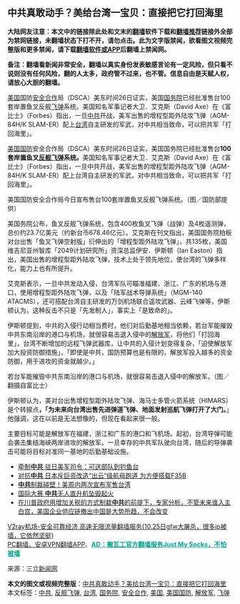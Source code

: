  <h2>中共真敢动手？美给台湾一宝贝：直接把它打回海里</h2> <p class="notice"><b>大陆网友注意：本文中的链接除此处和文末的<a href="https://github.com/bannedbook/fanqiang" >翻墙</a>软件下载和<a href="https://github.com/killgcd/justmysocks/blob/master/README.md">翻墙推荐</a>链接外全部为禁网链接，未翻墙状态下打不开，请勿点击。此为文字版禁闻，欲看图文视频完整版和更多禁闻，请下载<a href="https://github.com/bannedbook/fanqiang">翻墙软件或APP</a>后翻墙上禁闻网。</p><p>备注：翻墙看新闻非常安全，翻墙以真实身份发表敏感言论有一定风险，但只看不说则没有任何风险，翻的人太多，政府管不过来，也不管。信息自由是天赋人权，请放心大胆的翻墙。</b></p>  <div class="entry"> <p id="summary"><a href="https://www.bannedbook.org/bnews/tag/%e7%be%8e%e5%9b%bd/" class="st_tag internal_tag" rel="tag" title="标签 美国 下的日志">美国</a>国防<a href="https://www.bannedbook.org/bnews/tag/%E5%AE%89%E5%85%A8%E5%90%88%E4%BD%9C/" class="st_tag internal_tag" rel="tag" title="标签 安全合作 下的日志">安全合作</a>局（DSCA）美东时间26日证实，美国<a href="https://www.bannedbook.org/bnews/tag/%e5%9b%bd%e5%8a%a1%e9%99%a2/" class="st_tag internal_tag" rel="tag" title="标签 国务院 下的日志">国务院</a>已经批准售台100套岸置鱼叉反舰<a href="https://www.bannedbook.org/bnews/tag/%e9%a3%9e%e5%bc%b9/" class="st_tag internal_tag" rel="tag" title="标签 飞弹 下的日志">飞弹</a>系统。美国知名军事记者大卫．艾克斯（David Axe）在《富比士》（Forbes）指出，一旦<a href="https://www.bannedbook.org/bnews/tag/%e4%b8%ad%e5%85%b1/" class="st_tag internal_tag" rel="tag" title="标签 中共 下的日志">中共</a>开战，美军出售的增程型距外陆攻飞弹（AGM-84H/K SLAM-ER）配上<a href="https://www.bannedbook.org/bnews/tag/%e5%8f%b0%e6%b9%be/" class="st_tag internal_tag" rel="tag" title="标签 台湾 下的日志">台湾</a>自主研发的军武，对中共相当致命，可以把共军「打回海里」。</p> <p><a href="https://www.bannedbook.org/bnews/tag/%E7%BE%8E%E5%9B%BD%E5%9B%BD%E9%98%B2/" class="st_tag internal_tag" rel="tag" title="标签 美国国防 下的日志">美国国防</a>安全合作局（DSCA）美东时间26日证实，美国国务院已经批准售台<strong>100套岸置鱼叉<a href="https://www.bannedbook.org/bnews/tag/%E5%8F%8D%E8%88%B0%E9%A3%9E%E5%BC%B9/" class="st_tag internal_tag" rel="tag" title="标签 反舰飞弹 下的日志">反舰飞弹</a>系统。</strong>美国知名军事记者大卫．艾克斯（David Axe）在《富比士》（Forbes）指出，一旦中共开战，美军出售的增程型距外陆攻飞弹（AGM-84H/K SLAM-ER）配上台湾自主研发的军武，对中共相当致命，可以把共军「打回海里」。</p> <p></p> <p>美国国防安全合作局今日宣布售台100套岸置鱼叉反舰飞弹系统。（图／国防部提供）</p>  <p>美国务院公布，鱼叉反舰飞弹系统，包含400枚鱼叉飞弹（战弹）及4枚遥测弹，总价约23.7亿美元（约新台币678.46亿元）。艾克斯在刊文指出，美国国务院拍板对台出售「鱼叉飞弹空射版」衍伸出的「增程型距外陆攻飞弹」，共135枚，美国维吉尼亚州智库「2049计划研究所」资深总监伊安．伊斯顿（Ian Easton）指出，美国出售的增程型距外陆攻飞弹，技术上处于领先地位，使台湾的飞弹多样化，能力上也有所提升。</p> <p>艾克斯表示，一旦中共发动入侵，台湾军队可瞄准福建、浙江、广东的机场与港口，使用增程型距外陆攻飞弹，以及「陆军战术导弹系统」（MGM-140 ATACMS），还可搭配台湾自主研发的万剑机场联合遥攻武器、云峰飞弹等，伊斯顿认为，这种反击不只是「先发制人」，事实上「是致命的」。</p> <p>伊斯顿提到，中共的入侵行动相当费时，他们对后勤基地相当依赖，若台军能摧毁中共东南沿岸的港口与机场，就很容易击退入侵中的<a href="https://www.bannedbook.org/bnews/tag/%e8%a7%a3%e6%94%be%e5%86%9b/" class="st_tag internal_tag" rel="tag" title="标签 解放军 下的日志">解放军</a>，将他们「打回海里」，台湾不断增加的远程飞弹武器库，让中共的入侵计划变得复杂，「迫使解放军加大投资防御措施」，「即使是中共，国防预算也是有限的，解放军投入越多的资金防御，用于进攻的资金就越少。」</p> <p></p>  <p>若台军能摧毁中共东南沿岸的港口与机场，就很容易击退入侵中的解放军。（图／翻摄自富比士）</p> <p>伊斯顿认为，美对台出售增程型距外陆攻飞弹、海马士多管火箭系统（HIMARS）是个转捩点<strong>，「为未来向台湾出售先进弹道飞弹、地面发射巡航飞弹打开了大门。</strong>」他强调，这在以前是无法想像的，但现在看起来很一般。</p> <p>主要目标可能是解放军在福建，浙江和广东的港口和飞机场。起初，台湾导弹可能会袭击集结海峡两岸进攻的解放军。一旦幸存的中共军队驶向台湾，随后的导弹袭击可能将目标对准同一基地的后勤基础设施。</p> <ul class='op-related-articles' title='相关阅读'> <li><a href='https://www.bannedbook.org/bnews/worldnews/20201027/1421010.html' target='_blank'>牵制<b>中共</b> 驻日美军司令：可送部队到钓鱼台</a></li> <li><a href='https://www.bannedbook.org/bnews/cbnews/20201027/1421008.html' target='_blank'>对抗<b>中共</b> 日本斥巨资改造“出云”级航母跑道 为方便搭载F35B</a></li> <li><a href='https://www.bannedbook.org/bnews/bannedvideo/20201027/1421004.html' target='_blank'><b>中共</b>制裁碰壁！美周内两次宣布军售台湾</a></li> <li><a href='https://www.bannedbook.org/bnews/bannedvideo/20201027/1420995.html' target='_blank'>国际大赛 <b>中共</b>无人直升机坠毁起火</a></li> <li><a href='https://www.bannedbook.org/bnews/bannedvideo/20201027/1420960.html' target='_blank'>在川普政府用增加关税的方式制裁<b>中共</b>的前提下，专家分析，不管未来谁入主白宫，美国企业供应链撤出中国是大势所趋，不会改变</a></li> </ul> <p class="texttj"> <a href="https://www.bannedbook.org/forum23/topic22702.html" target="_blank">V2ray机场-安全可靠经济 高速无限流量翻墙服务(10.25日gfw大屠杀，很多ip被墙，它依然坚挺)</a><br/> <a href="https://github.com/bannedbook/fanqiang/wiki/%E7%A6%81%E9%97%BB%E7%BD%91%E5%AE%89%E5%8D%93%E7%BF%BB%E5%A2%99%E6%96%B0%E9%97%BBAPP" target="_blank">PC翻墙、安卓VPN翻墙APP</a>、<span onclick="window.open('https://github.com/killgcd/justmysocks/blob/master/README.md')" style="font-weight:bold;color:#00A191;cursor:pointer;text-decoration:underline;outline:none">AD：搬瓦工官方翻墙服务Just My Socks，不怕被墙</span></p><p> 来源：三立<span class='wp_keywordlink_affiliate'><a href="https://www.bannedbook.org/" title="新闻网">新闻网</a></span> </p> <a name='sharetosocial'></a>       <div><b>本文的图文或视频完整版</b>：<a href='https://www.bannedbook.org/bnews/cnnews/20201027/1421026.html'>中共真敢动手？美给台湾一宝贝：直接把它打回海里</a></div>  </div><!--END ENTRY--> <div class="postfooter"> <div>本文标签：<a href="https://www.bannedbook.org/bnews/tag/%e4%b8%ad%e5%85%b1/" rel="tag">中共</a>, <a href="https://www.bannedbook.org/bnews/tag/%E5%8F%8D%E8%88%B0%E9%A3%9E%E5%BC%B9/" rel="tag">反舰飞弹</a>, <a href="https://www.bannedbook.org/bnews/tag/%e5%8f%b0%e6%b9%be/" rel="tag">台湾</a>, <a href="https://www.bannedbook.org/bnews/tag/%e5%9b%bd%e5%8a%a1%e9%99%a2/" rel="tag">国务院</a>, <a href="https://www.bannedbook.org/bnews/tag/%E5%AE%89%E5%85%A8%E5%90%88%E4%BD%9C/" rel="tag">安全合作</a>, <a href="https://www.bannedbook.org/bnews/tag/%e7%be%8e%e5%9b%bd/" rel="tag">美国</a>, <a href="https://www.bannedbook.org/bnews/tag/%E7%BE%8E%E5%9B%BD%E5%9B%BD%E9%98%B2/" rel="tag">美国国防</a>, <a href="https://www.bannedbook.org/bnews/tag/%e8%a7%a3%e6%94%be%e5%86%9b/" rel="tag">解放军</a>, <a href="https://www.bannedbook.org/bnews/tag/%e9%a3%9e%e5%bc%b9/" rel="tag">飞弹</a></div>  </div><!--END POSTFOOTER--> 